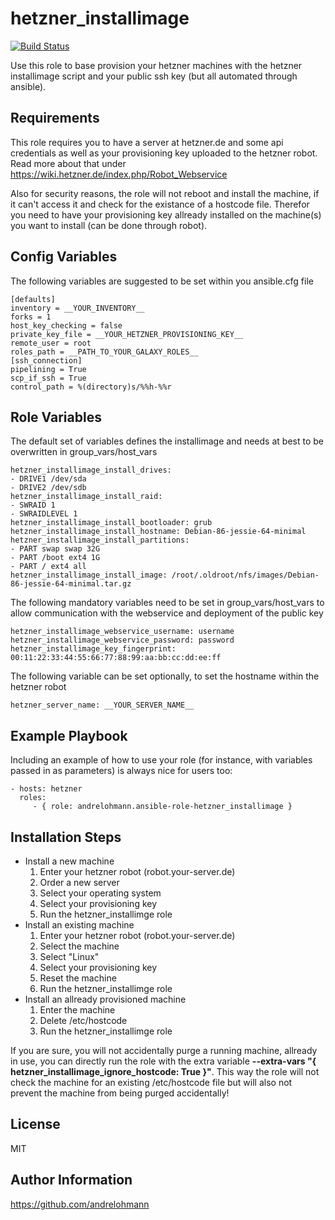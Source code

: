 hetzner_installimage
====================

[![Build Status](https://travis-ci.org/andrelohmann/ansible-role-hetzner_installimage.svg?branch=master)](https://travis-ci.org/andrelohmann/ansible-role-hetzner_installimage)

Use this role to base provision your hetzner machines with the hetzner installimage script and your public ssh key (but all automated through ansible).

Requirements
------------

This role requires you to have a server at hetzner.de and some api credentials as well as your provisioning key uploaded to the hetzner robot. Read more about that under https://wiki.hetzner.de/index.php/Robot_Webservice

Also for security reasons, the role will not reboot and install the machine, if it can't access it and check for the existance of a hostcode file. Therefor you need to have your provisioning key allready installed on the machine(s) you want to install (can be done through robot).

Config Variables
---------------

The following variables are suggested to be set within you ansible.cfg file

    [defaults]
    inventory = __YOUR_INVENTORY__
    forks = 1
    host_key_checking = false
    private_key_file = __YOUR_HETZNER_PROVISIONING_KEY__
    remote_user = root
    roles_path = __PATH_TO_YOUR_GALAXY_ROLES__
    [ssh_connection]
    pipelining = True
    scp_if_ssh = True
    control_path = %(directory)s/%%h-%%r

Role Variables
--------------

The default set of variables defines the installimage and needs at best to be overwritten in group_vars/host_vars

    hetzner_installimage_install_drives:
    - DRIVE1 /dev/sda
    - DRIVE2 /dev/sdb
    hetzner_installimage_install_raid:
    - SWRAID 1
    - SWRAIDLEVEL 1
    hetzner_installimage_install_bootloader: grub
    hetzner_installimage_install_hostname: Debian-86-jessie-64-minimal
    hetzner_installimage_install_partitions:
    - PART swap swap 32G
    - PART /boot ext4 1G
    - PART / ext4 all
    hetzner_installimage_install_image: /root/.oldroot/nfs/images/Debian-86-jessie-64-minimal.tar.gz

The following mandatory variables need to be set in group_vars/host_vars to allow communication with the webservice and deployment of the public key

    hetzner_installimage_webservice_username: username
    hetzner_installimage_webservice_password: password
    hetzner_installimage_key_fingerprint: 00:11:22:33:44:55:66:77:88:99:aa:bb:cc:dd:ee:ff

The following variable can be set optionally, to set the hostname within the hetzner robot

    hetzner_server_name: __YOUR_SERVER_NAME__



Example Playbook
----------------

Including an example of how to use your role (for instance, with variables passed in as parameters) is always nice for users too:

    - hosts: hetzner
      roles:
         - { role: andrelohmann.ansible-role-hetzner_installimage }

Installation Steps
------------------

  * Install a new machine
    1. Enter your hetzner robot (robot.your-server.de)
    2. Order a new server
    3. Select your operating system
    4. Select your provisioning key
    5. Run the hetzner_installimge role
  * Install an existing machine
    1. Enter your hetzner robot (robot.your-server.de)
    2. Select the machine
    3. Select "Linux"
    4. Select your provisioning key
    5. Reset the machine
    6. Run the hetzner_installimge role
  * Install an allready provisioned machine
    1. Enter the machine
    2. Delete /etc/hostcode
    3. Run the hetzner_installimge role

If you are sure, you will not accidentally purge a running machine, allready in use, you can directly run the role with the extra variable **--extra-vars "{ hetzner_installimage_ignore_hostcode: True }"**. This way the role will not check the machine for an existing /etc/hostcode file but will also not prevent the machine from being purged accidentally!

License
-------

MIT

Author Information
------------------

https://github.com/andrelohmann
